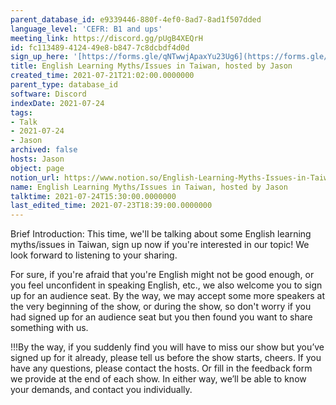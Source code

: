 ```yaml
---
parent_database_id: e9339446-880f-4ef0-8ad7-8ad1f507dded
language_level: 'CEFR: B1 and ups'
meeting_link: https://discord.gg/pUgB4XEQrH
id: fc113489-4124-49e8-b847-7c8dcbdf4d0d
sign_up_here: '[https://forms.gle/qNTwwjApaxYu23Ug6](https://forms.gle/qNTwwjApaxYu23Ug6)'
title: English Learning Myths/Issues in Taiwan, hosted by Jason
created_time: 2021-07-21T21:02:00.0000000
parent_type: database_id
software: Discord
indexDate: 2021-07-24
tags:
- Talk
- 2021-07-24
- Jason
archived: false
hosts: Jason
object: page
notion_url: https://www.notion.so/English-Learning-Myths-Issues-in-Taiwan-hosted-by-Jason-fc113489412449e8b8477c8dcbdf4d0d
name: English Learning Myths/Issues in Taiwan, hosted by Jason
talktime: 2021-07-24T15:30:00.0000000
last_edited_time: 2021-07-23T18:39:00.0000000
---
```





Brief Introduction: This time, we'll be talking about some English learning myths/issues in Taiwan, sign up now if you're interested in our topic! 
We look forward to listening to your sharing. 

For sure, if you're afraid that you're English might not be good enough, or you feel unconfident in speaking English, etc., we also welcome you to sign up for an audience seat. By the way, we may accept some more speakers at the very beginning of the show, or during the show, so don't worry if you had signed up for an audience seat but you then found you want to share something with us.

!!!By the way, if you suddenly find you will have to miss our show but you’ve signed up for it already, please tell us before the show starts, cheers.
If you have any questions, please contact the hosts. Or fill in the feedback form we provide at the end of each show. In either way, we’ll be able to know your demands, and contact you individually.







